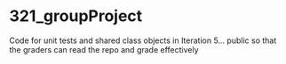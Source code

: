 # 321_groupProject
Code for unit tests and shared class objects in Iteration 5...
public so that the graders can read the repo and grade effectively
